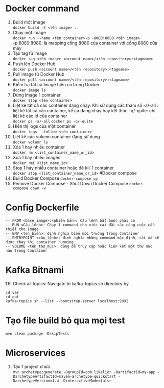 # Docker command
1. Build một image<br/>
```docker build -t <tên image> .```
2. Chạy một image<br/>
```docker run --name <tên container>-p -8080:8080 <tên image>```<br/>-p 8080:8080: là mapping cổng 8080 của container với cổng 8080 của máy<br/>
3. Tạo tag từ image<br/>
```docker tag <tên image> <account name>/<tên repository>:<tagname>```
4. Push lên Docker Hub<br/>
```docker push <account name>/<tên repository>:<tagname>```
5. Pull image từ Docker Hub<br/>
```docker pull <account name>/<tên repository>:<tagname>```
6. Kiểm tra tất cả Image hiện có trong Docker<br/>
```docker image ls```
7. Dừng Image 1 container<br/>
```docker stop <tên container>```
8. Liệt kê tất cả các container đang chạy. Khi sử dụng các tham số -a/-all : liệt kê tất cả các container, kể cả đang chạy hay kết thúc -q/-quite: chỉ liệt kê các id của container <br/>
```docker ps -a/-all```
```docker ps -q/-quite```
9. Hiển thị logs của một container<br/>
```docker logs --follow <tên container>```
10. Liệt kê các volumn container đang sử dụng<br/>
```docker volumn ls```
11. Xóa 1 hay nhiều container<br/>
```docker rm <list_container_name_or_id>```
12. Xóa 1 hay nhiều images<br/>
```docker rmi <list_name_id>```
13. Stop 1 hay nhiều container hoặc để kill 1 container<br/>
```docker stop <list_container_name_or_id>```
#Docker compose
14. Build Docker Compose
```docker-compose up```
15. Remove Docker Compose - Shut Down Docker Compose
```docker-compose down -v```
# Config Dockerfile
	-- FROM <base_image>:<phiên bản>: Câu lệnh bắt buộc phải có
	-- RUN <Câu_lệnh>: Chạy 1 command cho việc cài đặt các công cuộc cần thiết cho Image
	-- ENV <tên_biến>: định nghĩa biến môi trường trong Container
	-- ENTRYPOINT <câu_lệnh>: định nghĩa những command mặc định, cái mà sẽ được chạy khi container running
	-- VOLUME <tên_thư_mục>: dùng để truy cập hoặc liên kết một thư mục nào trong Container
# Kafka Bitnami
16. Check all topics: Navigate to kafka-topics.sh directory by
```
cd var
cd opt
kafka-topics.sh --list --bootstrap-server localhost:9092
```
# Tạo file build bỏ qua mọi test<br/>
```mvn clean package -DskipTests```

# Microservices
1. Tạo 1 project chứa <br/>
```mvn archetype:generate -DgroupId=com.likelion -DartifactId=my-app -DarchetypeArtifactId=maven-archetype-quickstart -DarchetypeVersion=1.4 -DinteractiveMode=false```


